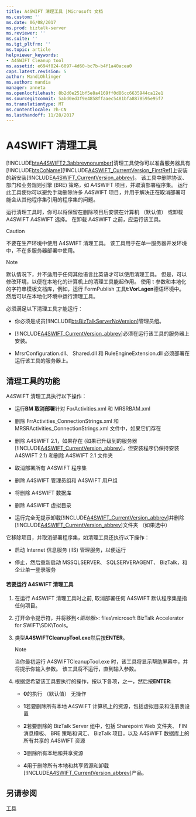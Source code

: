 ```yaml
---
title: A4SWIFT 清理工具 |Microsoft 文档
ms.custom: ''
ms.date: 06/08/2017
ms.prod: biztalk-server
ms.reviewer: ''
ms.suite: ''
ms.tgt_pltfrm: ''
ms.topic: article
helpviewer_keywords:
- A4SWIFT Cleanup tool
ms.assetid: e694f824-6097-4d60-bc7b-b4f1a40acea0
caps.latest.revision: 5
author: MandiOhlinger
ms.author: mandia
manager: anneta
ms.openlocfilehash: 8b2d0e251bf5e8a4169ff0d86cc6635944ca12e1
ms.sourcegitcommit: 5abd0ed3f9e4858ffaaec5481bfa8878595e95f7
ms.translationtype: MT
ms.contentlocale: zh-CN
ms.lasthandoff: 11/28/2017
---
```

# <a name="a4swift-cleanup-tool"></a>A4SWIFT 清理工具
[!INCLUDE[btaA4SWIFT2.3abbrevnonumber](../../includes/btaa4swift2-3abbrevnonumber-md.md)]清理工具使你可以准备服务器具有[!INCLUDE[btsCoName](../../includes/btsconame-md.md)][!INCLUDE[A4SWIFT_CurrentVersion_FirstRef](../../includes/a4swift-currentversion-firstref-md.md)]上安装的新安装[!INCLUDE[A4SWIFT_CurrentVersion_abbrev](../../includes/a4swift-currentversion-abbrev-md.md)]。 该工具中删除协议、 部门和业务规则引擎 (BRE) 策略，如 A4SWIFT 项目，并取消部署程序集。 运行此工具使你可以避免手动删除许多 A4SWIFT 项目，并用于解决正在取消部署可能会从其他程序集引用的程序集的问题。  
  
 运行清理工具时，你可以将保留在删除项目后安装在计算机 （默认值） 或卸载 A4SWIFT A4SWIFT 选择。 在卸载 A4SWIFT 之前，应运行该工具。  
  
> [!CAUTION]
>  不要在生产环境中使用 A4SWIFT 清理工具。 该工具用于在单一服务器开发环境中，不在多服务器部署中使用。  
  
> [!NOTE]
>  默认情况下，并不适用于任何其他语言比英语才可以使用清理工具。 但是，可以修改环境，以便在本地化的计算机上的清理工具能起作用。 使用 t 参数和本地化的字符串模板文档库，例如，运行 FormPublish 工具**t:VorLagen**德语环境中。 然后可以在本地化环境中运行清理工具。  
  
 必须满足以下清理工具才能运行：  
  
-   你必须是成员[!INCLUDE[btsBizTalkServerNoVersion](../../includes/btsbiztalkservernoversion-md.md)]管理员组。  
  
-   [!INCLUDE[A4SWIFT_CurrentVersion_abbrev](../../includes/a4swift-currentversion-abbrev-md.md)]必须在运行该工具的服务器上安装。  
  
-   MrsrConfiguration.dll、 Shared.dll 和 RuleEngineExtension.dll 必须部署在运行该工具的服务器上。  
  
## <a name="what-the-cleanup-tool-does"></a>清理工具的功能  
 A4SWIFT 清理工具执行以下操作：  
  
-   运行**BM 取消部署**针对 ForActivities.xml 和 MRSRBAM.xml  
  
-   删除 FrrActivities_ConnectionStrings.xml 和 MRSRActivities_ConnectionStrings.xml 文件中，如果它们存在  
  
-   删除 A4SWIFT 2.1，如果存在 (如果已升级到的服务器[!INCLUDE[A4SWIFT_CurrentVersion_abbrev](../../includes/a4swift-currentversion-abbrev-md.md)]，但安装程序仍保持安装 A4SWIFT 2.1) 和删除 A4SWIFT 2.1 文件夹  
  
-   取消部署所有 A4SWIFT 程序集  
  
-   删除 A4SWIFT 管理员组和 A4SWIFT 用户组  
  
-   将删除 A4SWIFT 数据库  
  
-   删除 A4SWIFT 虚拟目录  
  
-   运行完全无提示卸载[!INCLUDE[A4SWIFT_CurrentVersion_abbrev](../../includes/a4swift-currentversion-abbrev-md.md)]并删除[!INCLUDE[A4SWIFT_CurrentVersion_abbrev](../../includes/a4swift-currentversion-abbrev-md.md)]文件夹 （如果选中）  
  
 它移除项目，并取消部署程序集，如清理工具还执行以下操作：  
  
-   启动 Internet 信息服务 (IIS) 管理服务，以便运行  
  
-   停止，然后重新启动 MSSQLSERVER、 SQLSERVERAGENT、 BizTalk，和企业单一登录服务  
  
#### <a name="to-run-the-a4swift-cleanup-tool"></a>若要运行 A4SWIFT 清理工具  
  
1.  在运行 A4SWIFT 清理工具时之前, 取消部署任何 A4SWIFT 默认程序集是指任何项目。  
  
2.  打开命令提示符，并将移到\<*驱动器*\>: files\microsoft BizTalk Accelerator for SWIFT\SDK\Tools。  
  
3.  类型**A4SWIFTCleanupTool.exe**然后按**ENTER**。  
  
    > [!NOTE]
    >  当你最初运行 A4SWIFTCleanupTool.exe 时，该工具将显示帮助屏幕中，并将提示你输入参数。 该工具将不运行，直到输入参数。  
  
4.  根据您希望该工具要执行的操作，按以下各项，之一，然后按**ENTER**:  
  
    -   **0**的执行 （默认值） 无操作  
  
    -   **1**若要删除所有本地 A4SWIFT 计算机上的资源，包括虚拟目录和注册表设置  
  
    -   **2**若要删除的 BizTalk Server 组中，包括 Sharepoint Web 文件夹、 FIN 消息模板、 BRE 策略和词汇、 BizTalk 项目，以及 A4SWIFT 数据库上的所有共享的 A4SWIFT 资源  
  
    -   **3**删除所有本地和共享资源  
  
    -   **4**用于删除所有本地和共享资源和卸载[!INCLUDE[A4SWIFT_CurrentVersion_abbrev](../../includes/a4swift-currentversion-abbrev-md.md)]产品。  
  
## <a name="see-also"></a>另请参阅  
 [工具](../../adapters-and-accelerators/accelerator-swift/tools.md)
